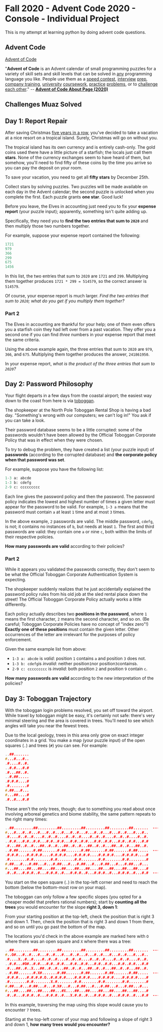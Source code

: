# Fall 2020 - Advent Code 2020 - Console - Individual Project

This is my attempt at learning python by doing advent code questions.

## Advent Code

[Advent of Code](https://adventofcode.com/)

"**Advent of Code** is an Advent calendar of small programming puzzles for a variety of skill sets and skill levels that can be solved in [any](https://github.com/search?q=advent+of+code) programming language you like. People use them as a [speed contest](https://adventofcode.com/leaderboard), [interview](https://y3l2n.com/2018/05/09/interview-prep-advent-of-code/) [prep](https://twitter.com/dznqbit/status/1037607793144938497), [company training](https://twitter.com/pgoultiaev/status/950805811583963137), [university](https://gitlab.com/imhoffman/fa19b4-mat3006/wikis/home) [coursework](https://www.gribblelab.org/scicomp2019/), [practice](https://twitter.com/mrdanielklein/status/936267621468483584) [problems](https://comp215.blogs.rice.edu/), or to [challenge each other](https://www.reddit.com/r/adventofcode/search?q=flair%3Aupping&restrict_sr=on)." -- [**Advent of Code About Page (2020)**](https://adventofcode.com/2020/about)

## Challenges Muaz Solved

## Day 1: Report Repair

After saving Christmas [five years in a row](https://adventofcode.com/events), you've decided to take a vacation at a nice resort on a tropical island. Surely, Christmas will go on without you.

The tropical island has its own currency and is entirely cash-only. The gold coins used there have a little picture of a starfish; the locals just call them **stars**. None of the currency exchanges seem to have heard of them, but somehow, you'll need to find fifty of these coins by the time you arrive so you can pay the deposit on your room.

To save your vacation, you need to get all **fifty stars** by December 25th.

Collect stars by solving puzzles. Two puzzles will be made available on each day in the Advent calendar; the second puzzle is unlocked when you complete the first. Each puzzle grants **one star**. Good luck!

Before you leave, the Elves in accounting just need you to fix your **expense report** (your puzzle input); apparently, something isn't quite adding up.

Specifically, they need you to **find the two entries that sum to `2020`** and then multiply those two numbers together.

For example, suppose your expense report contained the following:

```python
1721
979
366
299
675
1456
```

In this list, the two entries that sum to `2020` are `1721` and `299`. Multiplying them together produces `1721 * 299 = 514579`, so the correct answer is `514579`.

Of course, your expense report is much larger. _Find the two entries that sum to `2020`; what do you get if you multiply them together?_

### Part 2

The Elves in accounting are thankful for your help; one of them even offers you a starfish coin they had left over from a past vacation. They offer you a second one if you can find _three_ numbers in your expense report that meet the same criteria.

Using the above example again, the three entries that sum to `2020` are `979`, `366`, and `675`. Multiplying them together produces the answer, `241861950`.

In your expense report, _what is the product of the three entries that sum to `2020`?_

## Day 2: Password Philosophy

Your flight departs in a few days from the coastal airport; the easiest way down to the coast from here is via [toboggan](https://en.wikipedia.org/wiki/Toboggan).

The shopkeeper at the North Pole Toboggan Rental Shop is having a bad day. "Something's wrong with our computers; we can't log in!" You ask if you can take a look.

Their password database seems to be a little corrupted: some of the passwords wouldn't have been allowed by the Official Toboggan Corporate Policy that was in effect when they were chosen.

To try to debug the problem, they have created a list (your puzzle input) of **passwords** (according to the corrupted database) and **the corporate policy when that password was set**.

For example, suppose you have the following list:

```python
1-3 a: abcde
1-3 b: cdefg
2-9 c: ccccccccc
```

Each line gives the password policy and then the password. The password policy indicates the lowest and highest number of times a given letter must appear for the password to be valid. For example, `1-3 a` means that the password must contain `a` at least `1` time and at most `3` times.

In the above example, `2` passwords are valid. The middle password, `cdefg`, is not; it contains no instances of `b`, but needs at least `1`. The first and third passwords are valid: they contain one `a` or nine `c`, both within the limits of their respective policies.

**How many passwords are valid** according to their policies?

### Part 2

While it appears you validated the passwords correctly, they don't seem to be what the Official Toboggan Corporate Authentication System is expecting.

The shopkeeper suddenly realizes that he just accidentally explained the password policy rules from his old job at the sled rental place down the street! The Official Toboggan Corporate Policy actually works a little differently.

Each policy actually describes two **positions in the password**, where `1` means the first character, `2` means the second character, and so on. (Be careful; Toboggan Corporate Policies have no concept of "index zero"!) **Exactly one of these positions** must contain the given letter. Other occurrences of the letter are irrelevant for the purposes of policy enforcement.

Given the same example list from above:

- `1-3 a: abcde` is _valid_: position `1` contains `a` and position `3` does not.
- `1-3 b: cdefg`is _invalid_: neither position`1`nor position`3`contains`b`.
- `2-9 c: ccccccccc` is _invalid_: both position `2` and position `9` contain `c`.

**How many passwords are valid** according to the new interpretation of the policies?

## Day 3: Toboggan Trajectory

With the toboggan login problems resolved, you set off toward the airport. While travel by toboggan might be easy, it's certainly not safe: there's very minimal steering and the area is covered in trees. You'll need to see which angles will take you near the fewest trees.

Due to the local geology, trees in this area only grow on exact integer coordinates in a grid. You make a map (your puzzle input) of the open squares (`.`) and trees (`#`) you can see. For example:

```cpp
..##.......
#...#...#..
.#....#..#.
..#.#...#.#
.#...##..#.
..#.##.....
.#.#.#....#
.#........#
#.##...#...
#...##....#
.#..#...#.#
```

These aren't the only trees, though; due to something you read about once involving arboreal genetics and biome stability, the same pattern repeats to the right many times:

```cpp
..##.........##.........##.........##.........##.........##.......  --->
#...#...#..#...#...#..#...#...#..#...#...#..#...#...#..#...#...#..
.#....#..#..#....#..#..#....#..#..#....#..#..#....#..#..#....#..#.
..#.#...#.#..#.#...#.#..#.#...#.#..#.#...#.#..#.#...#.#..#.#...#.#
.#...##..#..#...##..#..#...##..#..#...##..#..#...##..#..#...##..#.
..#.##.......#.##.......#.##.......#.##.......#.##.......#.##.....  --->
.#.#.#....#.#.#.#....#.#.#.#....#.#.#.#....#.#.#.#....#.#.#.#....#
.#........#.#........#.#........#.#........#.#........#.#........#
#.##...#...#.##...#...#.##...#...#.##...#...#.##...#...#.##...#...
#...##....##...##....##...##....##...##....##...##....##...##....#
.#..#...#.#.#..#...#.#.#..#...#.#.#..#...#.#.#..#...#.#.#..#...#.#  --->
```

You start on the open square (`.`) in the top-left corner and need to reach the bottom (below the bottom-most row on your map).

The toboggan can only follow a few specific slopes (you opted for a cheaper model that prefers rational numbers); start by **counting all the trees** you would encounter for the slope **right 3, down 1**:

From your starting position at the top-left, check the position that is right 3 and down 1. Then, check the position that is right 3 and down 1 from there, and so on until you go past the bottom of the map.

The locations you'd check in the above example are marked here with `O` where there was an open square and `X` where there was a tree:

```cpp
..##.........##.........##.........##.........##.........##.......  --->
#..O#...#..#...#...#..#...#...#..#...#...#..#...#...#..#...#...#..
.#....X..#..#....#..#..#....#..#..#....#..#..#....#..#..#....#..#.
..#.#...#O#..#.#...#.#..#.#...#.#..#.#...#.#..#.#...#.#..#.#...#.#
.#...##..#..X...##..#..#...##..#..#...##..#..#...##..#..#...##..#.
..#.##.......#.X#.......#.##.......#.##.......#.##.......#.##.....  --->
.#.#.#....#.#.#.#.O..#.#.#.#....#.#.#.#....#.#.#.#....#.#.#.#....#
.#........#.#........X.#........#.#........#.#........#.#........#
#.##...#...#.##...#...#.X#...#...#.##...#...#.##...#...#.##...#...
#...##....##...##....##...#X....##...##....##...##....##...##....#
.#..#...#.#.#..#...#.#.#..#...X.#.#..#...#.#.#..#...#.#.#..#...#.#  --->
```

In this example, traversing the map using this slope would cause you to encounter `7` trees.

Starting at the top-left corner of your map and following a slope of right 3 and down 1, **how many trees would you encounter?**
